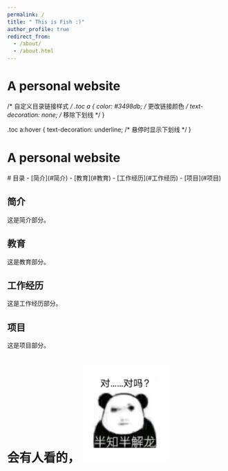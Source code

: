 ```yaml
---
permalink: /
title: " This is Fish :)"
author_profile: true
redirect_from: 
  - /about/
  - /about.html
---
```


<style>
/* 添加偏移量以确保跳转后标题不会被遮挡 */
:target::before {
  content: "";
  display: block;
  height: 100px; /* 根据需要调整偏移量 */
  margin-top: -100px; /* 与height值相同 */
  visibility: hidden;
}
</style>

A  personal website
======

/* 自定义目录链接样式 */
.toc a {
  color: #3498db; /* 更改链接颜色 */
  text-decoration: none; /* 移除下划线 */
}

.toc a:hover {
  text-decoration: underline; /* 悬停时显示下划线 */
}
</style>

A personal website
======

<div class="toc">
# 目录
- [简介](#简介)
- [教育](#教育)
- [工作经历](#工作经历)
- [项目](#项目)
</div>

## 简介
这是简介部分。

## 教育
这是教育部分。

## 工作经历
这是工作经历部分。

## 项目
这是项目部分。

会有人看的， <img src="/images/对吗.jpg" alt="对吗" width="200"/>
======

<br>
<br>
<br>
<br>
<br>
<br>
<br>
<br>
<br>
<br>
<br>
<br>
<br>
<br>
<br>
<br>
<br>
<br>
<br>
